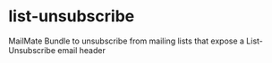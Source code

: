 # list-unsubscribe
MailMate Bundle to unsubscribe from mailing lists that expose a List-Unsubscribe email header
